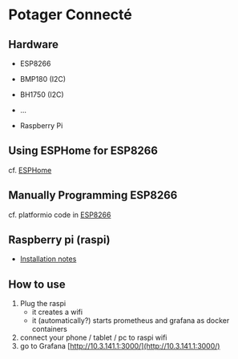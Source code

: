 # Potager Connecté

## Hardware

- ESP8266
- BMP180 (I2C)
- BH1750 (I2C)
- ...

- Raspberry Pi

## Using ESPHome for ESP8266

cf. [ESPHome](./ESPHome)

## Manually Programming ESP8266

cf. platformio code in [ESP8266](./ESP8266)

## Raspberry pi (raspi)

- [Installation notes](RaspberryPi/INSTALLATION.md)

## How to use

1. Plug the raspi
    - it creates a wifi
    - it (automatically?) starts prometheus and grafana as docker containers
2. connect your phone / tablet / pc to raspi wifi
3. go to Grafana [http://10.3.141.1:3000/](http://10.3.141.1:3000/)
